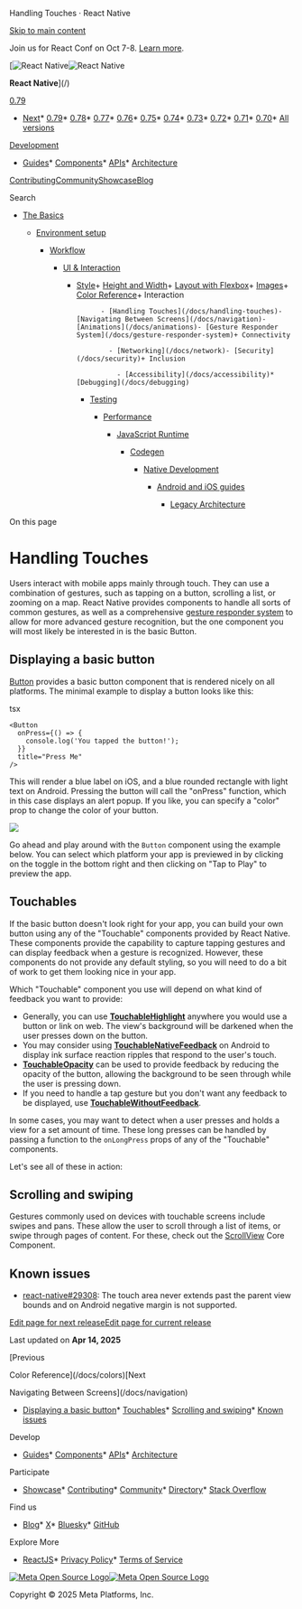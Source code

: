 Handling Touches · React Native

[Skip to main content](#__docusaurus_skipToContent_fallback)

Join us for React Conf on Oct 7-8. [Learn more](https://conf.react.dev).

[![React Native](/img/header_logo.svg)![React Native](/img/header_logo.svg)

**React Native**](/)

[0.79](/docs/handling-touches)

* [Next](/docs/next/handling-touches)* [0.79](/docs/handling-touches)* [0.78](/docs/0.78/handling-touches)* [0.77](/docs/0.77/handling-touches)* [0.76](/docs/0.76/handling-touches)* [0.75](/docs/0.75/handling-touches)* [0.74](/docs/0.74/handling-touches)* [0.73](/docs/0.73/handling-touches)* [0.72](/docs/0.72/handling-touches)* [0.71](/docs/0.71/handling-touches)* [0.70](/docs/0.70/handling-touches)* [All versions](/versions)

[Development](#)

* [Guides](/docs/getting-started)* [Components](/docs/components-and-apis)* [APIs](/docs/accessibilityinfo)* [Architecture](/architecture/overview)

[Contributing](/contributing/overview)[Community](/community/overview)[Showcase](/showcase)[Blog](/blog)

Search

* [The Basics](/docs/getting-started)

  * [Environment setup](/docs/environment-setup)

    * [Workflow](/docs/running-on-device)

      * [UI & Interaction](/docs/style)

        + [Style](/docs/style)+ [Height and Width](/docs/height-and-width)+ [Layout with Flexbox](/docs/flexbox)+ [Images](/docs/images)+ [Color Reference](/docs/colors)+ Interaction

                    - [Handling Touches](/docs/handling-touches)- [Navigating Between Screens](/docs/navigation)- [Animations](/docs/animations)- [Gesture Responder System](/docs/gesture-responder-system)+ Connectivity

                      - [Networking](/docs/network)- [Security](/docs/security)+ Inclusion

                        - [Accessibility](/docs/accessibility)* [Debugging](/docs/debugging)

          * [Testing](/docs/testing-overview)

            * [Performance](/docs/performance)

              * [JavaScript Runtime](/docs/javascript-environment)

                * [Codegen](/docs/the-new-architecture/what-is-codegen)

                  * [Native Development](/docs/native-platform)

                    * [Android and iOS guides](/docs/headless-js-android)

                      * [Legacy Architecture](/docs/legacy/native-modules-intro)

On this page

Handling Touches
================

Users interact with mobile apps mainly through touch. They can use a combination of gestures, such as tapping on a button, scrolling a list, or zooming on a map. React Native provides components to handle all sorts of common gestures, as well as a comprehensive [gesture responder system](/docs/gesture-responder-system) to allow for more advanced gesture recognition, but the one component you will most likely be interested in is the basic Button.

Displaying a basic button[​](#displaying-a-basic-button "Direct link to Displaying a basic button")
---------------------------------------------------------------------------------------------------

[Button](/docs/button) provides a basic button component that is rendered nicely on all platforms. The minimal example to display a button looks like this:

tsx

```
<Button  
  onPress={() => {  
    console.log('You tapped the button!');  
  }}  
  title="Press Me"  
/>  

```

This will render a blue label on iOS, and a blue rounded rectangle with light text on Android. Pressing the button will call the "onPress" function, which in this case displays an alert popup. If you like, you can specify a "color" prop to change the color of your button.

![](/assets/images/Button-b053d1b4ecdc78a87ce72711549ba2ca.png)

Go ahead and play around with the `Button` component using the example below. You can select which platform your app is previewed in by clicking on the toggle in the bottom right and then clicking on "Tap to Play" to preview the app.

Touchables[​](#touchables "Direct link to Touchables")
------------------------------------------------------

If the basic button doesn't look right for your app, you can build your own button using any of the "Touchable" components provided by React Native. These components provide the capability to capture tapping gestures and can display feedback when a gesture is recognized. However, these components do not provide any default styling, so you will need to do a bit of work to get them looking nice in your app.

Which "Touchable" component you use will depend on what kind of feedback you want to provide:

* Generally, you can use [**TouchableHighlight**](/docs/touchablehighlight) anywhere you would use a button or link on web. The view's background will be darkened when the user presses down on the button.
* You may consider using [**TouchableNativeFeedback**](/docs/touchablenativefeedback) on Android to display ink surface reaction ripples that respond to the user's touch.
* [**TouchableOpacity**](/docs/touchableopacity) can be used to provide feedback by reducing the opacity of the button, allowing the background to be seen through while the user is pressing down.
* If you need to handle a tap gesture but you don't want any feedback to be displayed, use [**TouchableWithoutFeedback**](/docs/touchablewithoutfeedback).

In some cases, you may want to detect when a user presses and holds a view for a set amount of time. These long presses can be handled by passing a function to the `onLongPress` props of any of the "Touchable" components.

Let's see all of these in action:

Scrolling and swiping[​](#scrolling-and-swiping "Direct link to Scrolling and swiping")
---------------------------------------------------------------------------------------

Gestures commonly used on devices with touchable screens include swipes and pans. These allow the user to scroll through a list of items, or swipe through pages of content. For these, check out the [ScrollView](/docs/scrollview) Core Component.

Known issues[​](#known-issues "Direct link to Known issues")
------------------------------------------------------------

* [react-native#29308](https://github.com/facebook/react-native/issues/29308#issuecomment-792864162): The touch area never extends past the parent view bounds and on Android negative margin is not supported.

[Edit page for next release](https://github.com/facebook/react-native-website/edit/main/docs/handling-touches.md)[Edit page for current release](https://github.com/facebook/react-native-website/edit/main/website/versioned_docs/version-0.79/handling-touches.md)

Last updated on **Apr 14, 2025**

[Previous

Color Reference](/docs/colors)[Next

Navigating Between Screens](/docs/navigation)

* [Displaying a basic button](#displaying-a-basic-button)* [Touchables](#touchables)* [Scrolling and swiping](#scrolling-and-swiping)* [Known issues](#known-issues)

Develop

* [Guides](/docs/getting-started)* [Components](/docs/components-and-apis)* [APIs](/docs/accessibilityinfo)* [Architecture](/architecture/overview)

Participate

* [Showcase](/showcase)* [Contributing](/contributing/overview)* [Community](/community/overview)* [Directory](https://reactnative.directory/)* [Stack Overflow](https://stackoverflow.com/questions/tagged/react-native)

Find us

* [Blog](/blog)* [X](https://x.com/reactnative)* [Bluesky](https://bsky.app/profile/reactnative.dev)* [GitHub](https://github.com/facebook/react-native)

Explore More

* [ReactJS](https://react.dev/)* [Privacy Policy](https://opensource.fb.com/legal/privacy/)* [Terms of Service](https://opensource.fb.com/legal/terms/)

[![Meta Open Source Logo](/img/oss_logo.svg)![Meta Open Source Logo](/img/oss_logo.svg)](https://opensource.fb.com/)

Copyright © 2025 Meta Platforms, Inc.